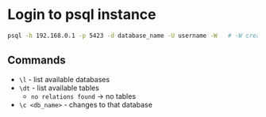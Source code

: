# Login to psql instance

```bash
psql -h 192.168.0.1 -p 5423 -d database_name -U username -W   # -W creates password prompt
```

## Commands

- `\l` - list available databases
- `\dt` - list available tables 
    * `no relations found` -> no tables
- `\c <db_name>` - changes to that database
